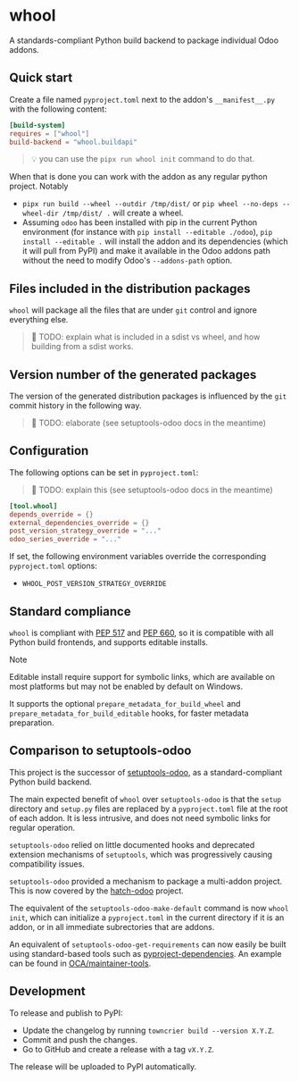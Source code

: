 # whool

A standards-compliant Python build backend to package individual Odoo addons.

## Quick start

Create a file named `pyproject.toml` next to the addon's `__manifest__.py` with the
following content:

```toml
[build-system]
requires = ["whool"]
build-backend = "whool.buildapi"
```

> 💡 you can use the `pipx run whool init` command to do that.

When that is done you can work with the addon as any regular python project. Notably

- `pipx run build --wheel --outdir /tmp/dist/` or
  `pip wheel --no-deps --wheel-dir /tmp/dist/ .` will create a wheel.
- Assuming `odoo` has been installed with pip in the current Python environment (for
  instance with `pip install --editable ./odoo`), `pip install --editable .` will
  install the addon and its dependencies (which it will pull from PyPI) and make it
  available in the Odoo addons path without the need to modify Odoo's `--addons-path`
  option.

## Files included in the distribution packages

`whool` will package all the files that are under `git` control and ignore everything
else.

> 📝 TODO: explain what is included in a sdist vs wheel, and how building from a sdist works.

## Version number of the generated packages

The version of the generated distribution packages is influenced by the `git`
commit history in the following way.

> 📝 TODO: elaborate (see setuptools-odoo docs in the meantime)

## Configuration

The following options can be set in `pyproject.toml`:

> 📝 TODO: explain this (see setuptools-odoo docs in the meantime)

```toml
[tool.whool]
depends_override = {}
external_dependencies_override = {}
post_version_strategy_override = "..."
odoo_series_override = "..."
```

If set, the following environment variables override the corresponding `pyproject.toml`
options:

- `WHOOL_POST_VERSION_STRATEGY_OVERRIDE`


## Standard compliance

`whool` is compliant with [PEP 517](https://peps.python.org/pep-0517/) and [PEP
660](https://peps.python.org/pep-0660/), so it is compatible with all Python build
frontends, and supports editable installs.

> [!NOTE]
> Editable install require support for symbolic links, which are available on most
> platforms but may not be enabled by default on Windows.

It supports the optional `prepare_metadata_for_build_wheel` and
`prepare_metadata_for_build_editable` hooks, for faster metadata preparation.

## Comparison to setuptools-odoo

This project is the successor of
[setuptools-odoo](https://pypi.org/project/setuptools-odoo/), as a standard-compliant
Python build backend.

The main expected benefit of `whool` over `setuptools-odoo` is that the `setup`
directory and `setup.py` files are replaced by a `pyproject.toml` file at the root of
each addon. It is less intrusive, and does not need symbolic links for regular
operation.

`setuptools-odoo` relied on little documented hooks and deprecated extension
mechanisms of `setuptools`, which was progressively causing compatibility issues.

`setuptools-odoo` provided a mechanism to package a multi-addon project. This
is now covered by the [hatch-odoo](https://pypi.org/project/hatch-odoo/) project.

The equivalent of the `setuptools-odoo-make-default` command is now `whool init`, which
can initialize a `pyproject.toml` in the current directory if it is an addon, or in all
immediate subrectories that are addons.

An equivalent of `setuptools-odoo-get-requirements` can now easily be built using
standard-based tools such as [pyproject-dependencies](https://pypi.org/project/pyproject-dependencies).
An example can be found in [OCA/maintainer-tools](https://github.com/OCA/maintainer-tools/blob/master/tools/gen_external_dependencies.py).

## Development

To release and publish to PyPI:

- Update the changelog by running `towncrier build --version X.Y.Z`.
- Commit and push the changes.
- Go to GitHub and create a release with a tag `vX.Y.Z`.

The release will be uploaded to PyPI automatically.
